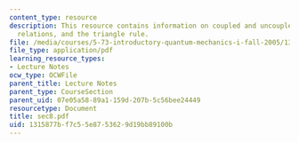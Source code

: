 ```yaml
---
content_type: resource
description: This resource contains information on coupled and uncoupled bases, recursion
  relations, and the triangle rule.
file: /media/courses/5-73-introductory-quantum-mechanics-i-fall-2005/1315877bf7c55e8753629d19bb89100b_sec8.pdf
file_type: application/pdf
learning_resource_types:
- Lecture Notes
ocw_type: OCWFile
parent_title: Lecture Notes
parent_type: CourseSection
parent_uid: 07e05a58-89a1-159d-207b-5c56bee24449
resourcetype: Document
title: sec8.pdf
uid: 1315877b-f7c5-5e87-5362-9d19bb89100b
---
```

